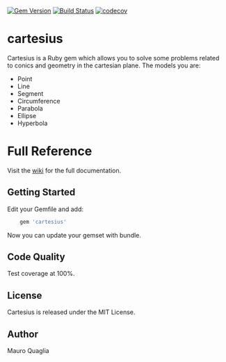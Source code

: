 [![Gem Version](https://badge.fury.io/rb/cartesius.svg)](https://badge.fury.io/rb/cartesius)
[![Build Status](https://travis-ci.org/MauroQuaglia/cartesius.svg?branch=master)](https://travis-ci.org/MauroQuaglia/cartesius)
[![codecov](https://codecov.io/gh/MauroQuaglia/cartesius/branch/master/graph/badge.svg)](https://codecov.io/gh/MauroQuaglia/cartesius)



# cartesius
Cartesius is a Ruby gem which allows you to solve some problems related to conics and geometry in the cartesian plane.
The models you are:
* Point
* Line
* Segment
* Circumference
* Parabola
* Ellipse
* Hyperbola

# Full Reference
Visit the [wiki](https://github.com/MauroQuaglia/cartesius/wiki) for the full documentation.

## Getting Started
Edit your Gemfile and add:
```ruby
    gem 'cartesius'
```
Now you can update your gemset with bundle.

## Code Quality
Test coverage at 100%.

## License
Cartesius is released under the MIT License.

## Author
Mauro Quaglia


    
